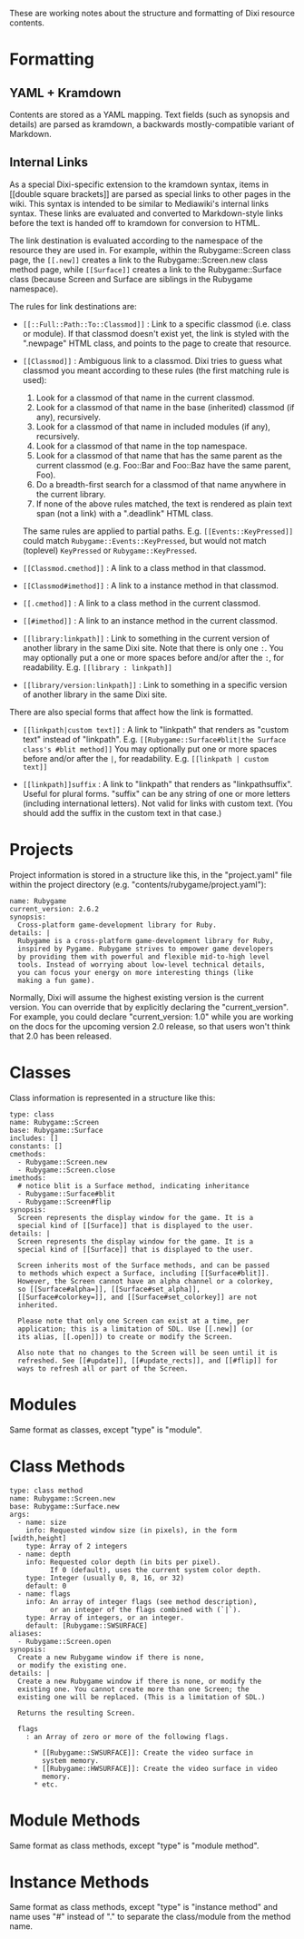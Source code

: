 
These are working notes about the structure and formatting of Dixi
resource contents.


Formatting
==========

YAML + Kramdown
---------------
    
Contents are stored as a YAML mapping. Text fields (such as synopsis
and details) are parsed as kramdown, a backwards mostly-compatible
variant of Markdown.

Internal Links
--------------

As a special Dixi-specific extension to the kramdown syntax, items in
[[double square brackets]] are parsed as special links to other pages
in the wiki. This syntax is intended to be similar to Mediawiki's
internal links syntax. These links are evaluated and converted to
Markdown-style links before the text is handed off to kramdown for
conversion to HTML.

The link destination is evaluated according to the namespace of the
resource they are used in. For example, within the Rubygame::Screen
class page, the `[[.new]]` creates a link to the Rubygame::Screen.new
class method page, while `[[Surface]]` creates a link to the
Rubygame::Surface class (because Screen and Surface are siblings in
the Rubygame namespace).

The rules for link destinations are:

* `[[::Full::Path::To::Classmod]]` :
  Link to a specific classmod (i.e. class or module). If that classmod
  doesn't exist yet, the link is styled with the ".newpage" HTML
  class, and points to the page to create that resource.

* `[[Classmod]]` :
  Ambiguous link to a classmod. Dixi tries to guess what classmod you
  meant according to these rules (the first matching rule is used):

  1. Look for a classmod of that name in the current classmod.
  2. Look for a classmod of that name in the base (inherited)
     classmod (if any), recursively.
  3. Look for a classmod of that name in included modules (if any),
     recursively.
  4. Look for a classmod of that name in the top namespace.
  5. Look for a classmod of that name that has the same parent as
     the current classmod (e.g. Foo::Bar and Foo::Baz have the same
     parent, Foo).
  6. Do a breadth-first search for a classmod of that name anywhere
     in the current library.
  7. If none of the above rules matched, the text is rendered as
     plain text span (not a link) with a ".deadlink" HTML class.

  The same rules are applied to partial paths. E.g.
  `[[Events::KeyPressed]]` could match `Rubygame::Events::KeyPressed`,
  but would not match (toplevel) `KeyPressed` or `Rubygame::KeyPressed`.
  
* `[[Classmod.cmethod]]` :
  A link to a class method in that classmod.

* `[[Classmod#imethod]]` :
  A link to a instance method in that classmod.

* `[[.cmethod]]` :
  A link to a class method in the current classmod.

* `[[#imethod]]` :
  A link to an instance method in the current classmod.

* `[[library:linkpath]]` :
  Link to something in the current version of another library in the
  same Dixi site. Note that there is only one `:`. You may optionally
  put a one or more spaces before and/or after the `:`, for readability.
  E.g. `[[library : linkpath]]`

* `[[library/version:linkpath]]` :
  Link to something in a specific version of another library in the
  same Dixi site.

There are also special forms that affect how the link is formatted.

* `[[linkpath|custom text]]` :
  A link to "linkpath" that renders as "custom text" instead of
  "linkpath". E.g. `[[Rubygame::Surface#blit|the Surface class's #blit
  method]]` You may optionally put one or more spaces before and/or
  after the `|`, for readability. E.g. `[[linkpath | custom text]]`

* `[[linkpath]]suffix` :
  A link to "linkpath" that renders as "linkpathsuffix". Useful for
  plural forms. "suffix" can be any string of one or more letters
  (including international letters). Not valid for links with custom
  text. (You should add the suffix in the custom text in that case.)

    
Projects
========

Project information is stored in a structure like this, in the
"project.yaml" file within the project directory (e.g.
"contents/rubygame/project.yaml"):

    name: Rubygame
    current_version: 2.6.2
    synopsis:
      Cross-platform game-development library for Ruby.
    details: |
      Rubygame is a cross-platform game-development library for Ruby,
      inspired by Pygame. Rubygame strives to empower game developers
      by providing them with powerful and flexible mid-to-high level
      tools. Instead of worrying about low-level technical details,
      you can focus your energy on more interesting things (like
      making a fun game).

Normally, Dixi will assume the highest existing version is the current
version. You can override that by explicitly declaring the
"current_version". For example, you could declare "current_version:
1.0" while you are working on the docs for the upcoming version 2.0
release, so that users won't think that 2.0 has been released.


Classes
=======

Class information is represented in a structure like this:

    type: class
    name: Rubygame::Screen
    base: Rubygame::Surface
    includes: []
    constants: []
    cmethods:
      - Rubygame::Screen.new
      - Rubygame::Screen.close
    imethods:
      # notice blit is a Surface method, indicating inheritance
      - Rubygame::Surface#blit
      - Rubygame::Screen#flip
    synopsis:
      Screen represents the display window for the game. It is a
      special kind of [[Surface]] that is displayed to the user.
    details: |
      Screen represents the display window for the game. It is a
      special kind of [[Surface]] that is displayed to the user.

      Screen inherits most of the Surface methods, and can be passed
      to methods which expect a Surface, including [[Surface#blit]].
      However, the Screen cannot have an alpha channel or a colorkey,
      so [[Surface#alpha=]], [[Surface#set_alpha]],
      [[Surface#colorkey=]], and [[Surface#set_colorkey]] are not
      inherited.

      Please note that only one Screen can exist at a time, per
      application; this is a limitation of SDL. Use [[.new]] (or
      its alias, [[.open]]) to create or modify the Screen.

      Also note that no changes to the Screen will be seen until it is
      refreshed. See [[#update]], [[#update_rects]], and [[#flip]] for
      ways to refresh all or part of the Screen.
    

Modules
=======

Same format as classes, except "type" is "module".


Class Methods
=============
    
    type: class method
    name: Rubygame::Screen.new
    base: Rubygame::Surface.new
    args:
      - name: size
        info: Requested window size (in pixels), in the form [width,height]
        type: Array of 2 integers
      - name: depth
        info: Requested color depth (in bits per pixel).
              If 0 (default), uses the current system color depth. 
        type: Integer (usually 0, 8, 16, or 32)
        default: 0
      - name: flags
        info: An array of integer flags (see method description),
              or an integer of the flags combined with (`|`).
        type: Array of integers, or an integer.
        default: [Rubygame::SWSURFACE]
    aliases:
      - Rubygame::Screen.open
    synopsis:
      Create a new Rubygame window if there is none,
      or modify the existing one.
    details: |
      Create a new Rubygame window if there is none, or modify the
      existing one. You cannot create more than one Screen; the
      existing one will be replaced. (This is a limitation of SDL.)

      Returns the resulting Screen.

      flags
        : an Array of zero or more of the following flags.

          * [[Rubygame::SWSURFACE]]: Create the video surface in
            system memory.
          * [[Rubygame::HWSURFACE]]: Create the video surface in video
            memory.
          * etc.


Module Methods
==============

Same format as class methods, except "type" is "module method".


Instance Methods
================

Same format as class methods, except "type" is "instance method" and
name uses "#" instead of "." to separate the class/module from the
method name.
